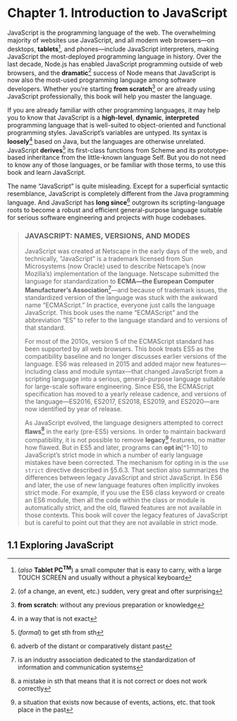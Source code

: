 # Chapter 1. Introduction to JavaScript

JavaScript is the programming language of the web. The overwhelming majority of websites use JavaScript, and all modern web browsers—on desktops, **tablets**[^1-1], and phones—include JavaScript interpreters, making JavaScript the most-deployed programming language in history. Over the last decade, Node.js has enabled JavaScript programming outside of web browsers, and the **dramatic**[^1-2] success of Node means that JavaScript is now also the most-used programming language among
software developers. Whether you’re starting **from scratch**[^1-3] or are already using JavaScript professionally, this book will help you master the language.

If you are already familiar with other programming languages, it may help you to know that JavaScript is a **high-level**, **dynamic**, **interpreted** programming language that is well-suited to object-oriented and functional programming styles. JavaScript’s variables are untyped. Its syntax is **loosely**[^1-4] based on Java, but the languages are otherwise unrelated. JavaScript **derives**[^1-5] its first-class functions from Scheme and its prototype-based inheritance from the little-known language Self. But you do not need to know any of those languages, or be familiar with those terms, to use this book and learn JavaScript.

The name “JavaScript” is quite misleading. Except for a superficial syntactic resemblance, JavaScript is completely different from the Java programming language. And JavaScript has **long since**[^1-6] outgrown its scripting-language roots to become a robust and efficient general-purpose language suitable for serious software engineering and projects with huge codebases.

>   ### JAVASCRIPT: NAMES, VERSIONS, AND MODES
>
>   JavaScript was created at Netscape in the early days of the web, and technically, “JavaScript” is a trademark licensed from Sun Microsystems (now Oracle) used to describe Netscape’s (now Mozilla’s) implementation of the language. Netscape submitted the language for standardization to **ECMA—the European Computer Manufacturer’s Association**[^1-7]—and because of trademark issues, the standardized version of the language was stuck with the awkward name “ECMAScript.” In practice, everyone just calls the language JavaScript. This book uses the name “ECMAScript” and the abbreviation “ES” to refer to the language standard and to versions of that standard.
>
>   For most of the 2010s, version 5 of the ECMAScript standard has been supported by all web browsers. This book treats ES5 as the compatibility baseline and no longer discusses earlier versions of the language. ES6 was released in 2015 and added major new features—including class and module syntax—that changed JavaScript from a scripting language into a serious, general-purpose language suitable for large-scale software engineering. Since ES6, the ECMAScript specification has
>   moved to a yearly release cadence, and versions of the language—ES2016, ES2017, ES2018, ES2019, and ES2020—are now identified by year of release.
>
>   As JavaScript evolved, the language designers attempted to correct **flaws**[^1-8] in the early (pre-ES5) versions. In order to maintain backward compatibility, it is not possible to remove **legacy**[^1-9] features, no matter how flawed. But in ES5 and later, programs can **opt in**[^1-10] to JavaScript’s strict mode in which a number of early language mistakes have been corrected. The mechanism for opting in is the `use strict` directive described in §5.6.3. That section also summarizes the differences between legacy JavaScript and strict JavaScript. In ES6 and later, the use of new language features often implicitly invokes strict mode. For example, if you use the ES6 class keyword or create an ES6 module, then all the code within the class or module is automatically strict, and the old, flawed features are not available in those contexts. This book will cover the legacy features of JavaScript but is careful to point out that they are not available in strict mode.





>   [^1-1]: (*also* **Tablet PC<sup>TM</sup>**) a small computer that is easy to carry, with a large TOUCH SCREEN and usually without a physical keyboard
>   [^1-2]: (of a change, an event, etc.) sudden, very great and ofter surprising
>   [^1-3]: **from scratch**: without any previous preparation or knowledge
>   [^1-4]: in a way that is not exact
>   [^1-5]: (*formal*) to get sth from sth
>   [^1-6]: adverb of the distant or comparatively distant past
>   [^1-7]: is an industry association dedicated to the standardization of information and communication systems
>   [^1-8]: a mistake in sth that means that it is not correct or does not work correctly
>   [^1-9]: a situation that exists now because of events, actions, etc. that took place in the past
>
>   



## 1.1   Exploring JavaScript